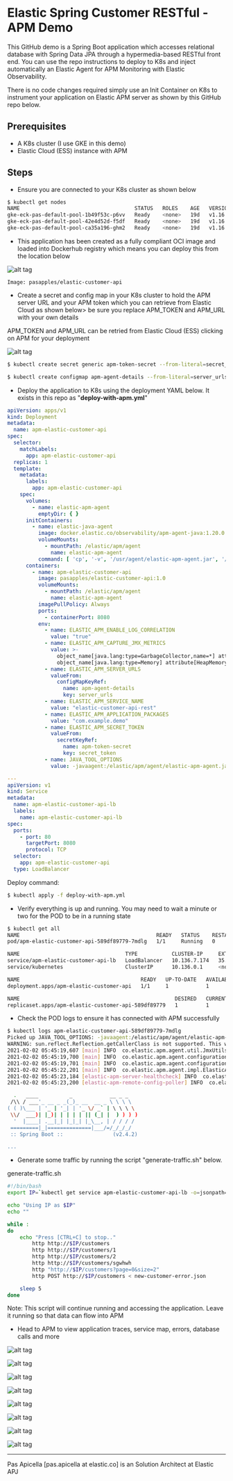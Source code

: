 # Elastic Spring Customer RESTful - APM Demo

This GitHub demo is a Spring Boot application which accesses relational database with Spring Data JPA through a hypermedia-based RESTful front end. You can use the repo instructions to deploy to K8s and inject automatically an Elastic Agent for APM Monitoring with Elastic Observability.

There is no code changes required simply use an Init Container on K8s to instrument your application on Elastic APM server as shown by this GitHub repo below.

## Prerequisites

* A K8s cluster (I use GKE in this demo)
* Elastic Cloud (ESS) instance with APM

## Steps

- Ensure you are connected to your K8s cluster as shown below

```bash
$ kubectl get nodes
NAME                                     STATUS   ROLES    AGE   VERSION
gke-eck-pas-default-pool-1b49f53c-p6vv   Ready    <none>   19d   v1.16.15-gke.6000
gke-eck-pas-default-pool-42e4d52d-f5df   Ready    <none>   19d   v1.16.15-gke.6000
gke-eck-pas-default-pool-ca35a196-ghm2   Ready    <none>   19d   v1.16.15-gke.6000
```

- This application has been created as a fully compliant OCI image and loaded into Dockerhub registry which means you can deploy this from the location below

![alt tag](https://i.ibb.co/rmMHQmK/K8s-init-apm-2.png)

```text
Image: pasapples/elastic-customer-api
```

-  Create a secret and config map in your K8s cluster to hold the APM server URL and your APM token which you can retrieve from Elastic Cloud as shown below> be sure you replace APM_TOKEN and APM_URL with your own details

APM_TOKEN and APM_URL can be retried from Elastic Cloud (ESS) clicking on APM for your deployment

![alt tag](https://i.ibb.co/60Q6Pg2/K8s-init-apm-1.png)

```bash
$ kubectl create secret generic apm-token-secret --from-literal=secret_token=APM_TOKEN

$ kubectl create configmap apm-agent-details --from-literal=server_urls=APM_URL
```

- Deploy the application to K8s using the deployment YAML below. It exists in this repo as "**deploy-with-apm.yml**"

```yaml
apiVersion: apps/v1
kind: Deployment
metadata:
  name: apm-elastic-customer-api
spec:
  selector:
    matchLabels:
      app: apm-elastic-customer-api
  replicas: 1
  template:
    metadata:
      labels:
        app: apm-elastic-customer-api
    spec:
      volumes:
        - name: elastic-apm-agent
          emptyDir: { }
      initContainers:
        - name: elastic-java-agent
          image: docker.elastic.co/observability/apm-agent-java:1.20.0
          volumeMounts:
            - mountPath: /elastic/apm/agent
              name: elastic-apm-agent
          command: [ 'cp', '-v', '/usr/agent/elastic-apm-agent.jar', '/elastic/apm/agent' ]
      containers:
        - name: apm-elastic-customer-api
          image: pasapples/elastic-customer-api:1.0
          volumeMounts:
            - mountPath: /elastic/apm/agent
              name: elastic-apm-agent
          imagePullPolicy: Always
          ports:
            - containerPort: 8080
          env:
            - name: ELASTIC_APM_ENABLE_LOG_CORRELATION
              value: "true"
            - name: ELASTIC_APM_CAPTURE_JMX_METRICS
              value: >-
                object_name[java.lang:type=GarbageCollector,name=*] attribute[CollectionCount:metric_name=collection_count] attribute[CollectionTime:metric_name=collection_time],
                object_name[java.lang:type=Memory] attribute[HeapMemoryUsage:metric_name=heap]
            - name: ELASTIC_APM_SERVER_URLS
              valueFrom:
                configMapKeyRef:
                  name: apm-agent-details
                  key: server_urls
            - name: ELASTIC_APM_SERVICE_NAME
              value: "elastic-customer-api-rest"
            - name: ELASTIC_APM_APPLICATION_PACKAGES
              value: "com.example.demo"
            - name: ELASTIC_APM_SECRET_TOKEN
              valueFrom:
                secretKeyRef:
                  name: apm-token-secret
                  key: secret_token
            - name: JAVA_TOOL_OPTIONS
              value: -javaagent:/elastic/apm/agent/elastic-apm-agent.jar

---
apiVersion: v1
kind: Service
metadata:
  name: apm-elastic-customer-api-lb
  labels:
    name: apm-elastic-customer-api-lb
spec:
  ports:
    - port: 80
      targetPort: 8080
      protocol: TCP
  selector:
    app: apm-elastic-customer-api
  type: LoadBalancer
```

Deploy command:

```bash
$ kubectl apply -f deploy-with-apm.yml
```

- Verify everything is up and running. You may need to wait a minute or two for the POD to be in a running state

```bash 
$ kubectl get all
NAME                                            READY   STATUS    RESTARTS   AGE
pod/apm-elastic-customer-api-589df89779-7mdlg   1/1     Running   0          4h11m

NAME                                  TYPE           CLUSTER-IP     EXTERNAL-IP     PORT(S)        AGE
service/apm-elastic-customer-api-lb   LoadBalancer   10.136.7.174   35.244.119.25   80:31441/TCP   6h50m
service/kubernetes                    ClusterIP      10.136.0.1     <none>          443/TCP        19d

NAME                                       READY   UP-TO-DATE   AVAILABLE   AGE
deployment.apps/apm-elastic-customer-api   1/1     1            1           6h50m

NAME                                                  DESIRED   CURRENT   READY   AGE
replicaset.apps/apm-elastic-customer-api-589df89779   1         1         1       4h11m
```

- Check the POD logs to ensure it has connected with APM successfully

```bash
$ kubectl logs apm-elastic-customer-api-589df89779-7mdlg
Picked up JAVA_TOOL_OPTIONS: -javaagent:/elastic/apm/agent/elastic-apm-agent.jar
WARNING: sun.reflect.Reflection.getCallerClass is not supported. This will impact performance.
2021-02-02 05:45:19,607 [main] INFO  co.elastic.apm.agent.util.JmxUtils - Found JVM-specific OperatingSystemMXBean interface: com.sun.management.OperatingSystemMXBean
2021-02-02 05:45:19,700 [main] INFO  co.elastic.apm.agent.configuration.StartupInfo - Starting Elastic APM 1.20.0 as elastic-customer-api-rest on Java 11.0.10 Runtime version: 11.0.10+9 VM version: 11.0.10+9 (AdoptOpenJDK) Linux 4.19.112+
2021-02-02 05:45:19,701 [main] INFO  co.elastic.apm.agent.configuration.StartupInfo - VM Arguments: [-javaagent:/elastic/apm/agent/elastic-apm-agent.jar]
2021-02-02 05:45:22,201 [main] INFO  co.elastic.apm.agent.impl.ElasticApmTracer - Tracer switched to RUNNING state
2021-02-02 05:45:23,184 [elastic-apm-server-healthcheck] INFO  co.elastic.apm.agent.report.ApmServerHealthChecker - Elastic APM server is available: {  "build_date": "2021-01-12T21:51:32Z",  "build_sha": "42a349a4ec9d2dd16e08b8af125647294e7a7e4b",  "version": "7.10.2"}
2021-02-02 05:45:23,200 [elastic-apm-remote-config-poller] INFO  co.elastic.apm.agent.configuration.ApmServerConfigurationSource - Received new configuration from APM Server: {}

  .   ____          _            __ _ _
 /\\ / ___'_ __ _ _(_)_ __  __ _ \ \ \ \
( ( )\___ | '_ | '_| | '_ \/ _` | \ \ \ \
 \\/  ___)| |_)| | | | | || (_| |  ) ) ) )
  '  |____| .__|_| |_|_| |_\__, | / / / /
 =========|_|==============|___/=/_/_/_/
 :: Spring Boot ::                (v2.4.2)

...

```
- Generate some traffic by running the script "generate-traffic.sh" below. 

generate-traffic.sh

```bash
#!/bin/bash
export IP=`kubectl get service apm-elastic-customer-api-lb -o=jsonpath='{.status.loadBalancer.ingress[0].ip}{"\n"}'`

echo "Using IP as $IP"
echo ""

while :
do
	echo "Press [CTRL+C] to stop.."
        http http://$IP/customers
        http http://$IP/customers/1
        http http://$IP/customers/2
        http http://$IP/customers/sgwhwh
        http "http://$IP/customers?page=0&size=2"
        http POST http://$IP/customers < new-customer-error.json

	sleep 5
done
```

Note: This script will continue running and accessing the application. Leave it running so that data can flow into APM

- Head to APM to view application traces, service map, errors, database calls and more 

![alt tag](https://i.ibb.co/2YN8bsW/K8s-init-apm-3.png)

![alt tag](https://i.ibb.co/gJRS1Sz/K8s-init-apm-4.png)

![alt tag](https://i.ibb.co/8sTYYRn/K8s-init-apm-5.png)

![alt tag](https://i.ibb.co/vh6Jncc/K8s-init-apm-6.png)

![alt tag](https://i.ibb.co/60KXkPk/K8s-init-apm-7.png)

![alt tag](https://i.ibb.co/9s1GwWV/K8s-init-apm-8.png)

![alt tag](https://i.ibb.co/frJKNW5/K8s-init-apm-9.png)

![alt tag](https://i.ibb.co/5vNd4CQ/K8s-init-apm-10.png)

<hr />
Pas Apicella [pas.apicella at elastic.co] is an Solution Architect at Elastic APJ  